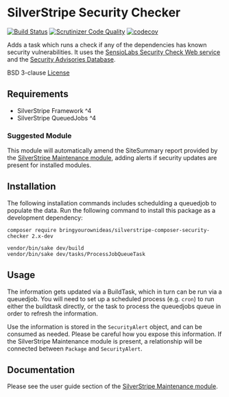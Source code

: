 # SilverStripe Security Checker

[![Build Status](https://api.travis-ci.org/bringyourownideas/silverstripe-composer-security-checker.svg?branch=master)](https://travis-ci.org/bringyourownideas/silverstripe-composer-security-checker)
[![Scrutinizer Code Quality](https://scrutinizer-ci.com/g/bringyourownideas/silverstripe-composer-security-checker/badges/quality-score.png?b=master)](https://scrutinizer-ci.com/g/bringyourownideas/silverstripe-composer-security-checker/?branch=master)
[![codecov](https://codecov.io/gh/bringyourownideas/silverstripe-composer-security-checker/branch/master/graph/badge.svg)](https://codecov.io/gh/bringyourownideas/silverstripe-composer-security-checker)

Adds a task which runs a check if any of the dependencies has known security vulnerabilities. It uses the
[SensioLabs Security Check Web service](http://security.sensiolabs.org/) and the [Security Advisories Database](https://github.com/FriendsOfPHP/security-advisories).

BSD 3-clause [License](https://github.com/bringyourownideas/silverstripe-composer-security-checker/blob/master/license.md)

## Requirements

* SilverStripe Framework ^4
* SilverStripe QueuedJobs ^4

### Suggested Module

This module will automatically amend the SiteSummary report provided by the [SilverStripe Maintenance module](https://github.com/bringyourownideas/silverstripe-maintenance), adding alerts if security updates are present for installed modules.

## Installation

The following installation commands includes schedulding a queuedjob to populate the data. Run the following command to install this package as a development dependency:

```
composer require bringyourownideas/silverstripe-composer-security-checker 2.x-dev

vendor/bin/sake dev/build
vendor/bin/sake dev/tasks/ProcessJobQueueTask
```

## Usage

The information gets updated via a BuildTask, which in turn can be run via a queuedjob.
You will need to set up a scheduled process (e.g. `cron`) to run either the buildtask directly, or the task to process the queuedjobs queue in order to refresh the information.

Use the information is stored in the `SecurityAlert` object, and can be consumed as needed. Please be careful how you expose this information. If the SilverStripe Maintenance module is present, a relationship will be connected between `Package` and `SecurityAlert`.

## Documentation

Please see the user guide section of the [SilverStripe Maintenance module](https://github.com/bringyourownideas/silverstripe-maintenance/tree/1/docs/en/userguide).
